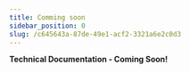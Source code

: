 ```yaml
---
title: Comming soon
sidebar_position: 0
slug: /c645643a-87de-49e1-acf2-3321a6e2c0d3
---
```




**Technical Documentation - Coming Soon!**

